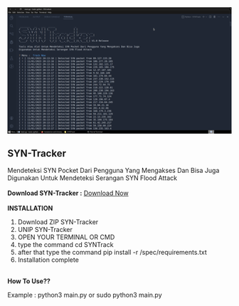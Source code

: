 <img src="trackSYN.png">
<br>
<h2>SYN-Tracker</h2>
Mendeteksi SYN Pocket Dari Pengguna Yang Mengakses Dan Bisa Juga Digunakan Untuk Mendeteksi Serangan SYN Flood Attack
<br><br>
 <b>Download SYN-Tracker :</b>
 <a href="https://fierza-dev.github.io/SYNTrack.zip" class="focus:outline-none text-white bg-purple-700 hover:bg-purple-800 focus:ring-4 focus:ring-purple-300 font-medium rounded-lg text-sm px-5 py-2.5 mb-2  dark:bg-purple-600 dark:hover:bg-purple-700 dark:focus:ring-purple-900">Download Now</a>
<br><br>
 <b>INSTALLATION</b>
 <ol>
   <li>Download ZIP SYN-Tracker</li>
   <li>UNIP SYN-Tracker</li>
   <li>OPEN YOUR TERMINAL OR CMD</li>
   <li>type the command cd SYNTrack</li>
   <li>after that type the command pip install -r /spec/requirements.txt</li>
   <li>Installation complete</li>
 </ol>
<br>
 <b>How To Use??</b>
 <p>Example : python3 main.py or sudo python3 main.py</p>
